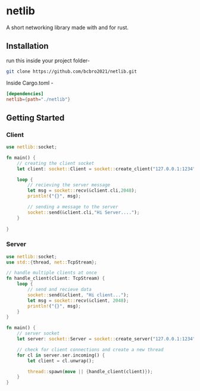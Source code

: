 # netlib
A short networking library made with and for rust.

## Installation
run this inside your project folder- <br />
```sh
git clone https://github.com/bcbro2021/netlib.git
```
Inside Cargo.toml - <br />
```toml
[dependencies]
netlib={path="./netlib"}
```
## Getting Started
### Client
```rust
use netlib::socket;

fn main() {
    // creating the client socket
    let client: socket::Client = socket::create_client("127.0.0.1:1234");

    loop {
        // recieving the server message
        let msg = socket::recv(&client.cli,2048);
        println!("{}", msg);

        // sending a message to the server
        socket::send(&client.cli,"Hi Server....");
    }
    
}
```
### Server
```rust
use netlib::socket;
use std::{thread, net::TcpStream};

// handle multiple clients at once
fn handle_client(client: TcpStream) {
    loop {
        // send and recieve data
        socket::send(&client, "Hi client...");
        let msg = socket::recv(&client, 2048);
        println!("{}", msg);
    }
}

fn main() {
    // server socket
    let server: socket::Server = socket::create_server("127.0.0.1:1234");

    // check for client connections and create a new thread
    for cl in server.ser.incoming() {
        let client = cl.unwrap();

        thread::spawn(move || {handle_client(client)});
    }
}
```
